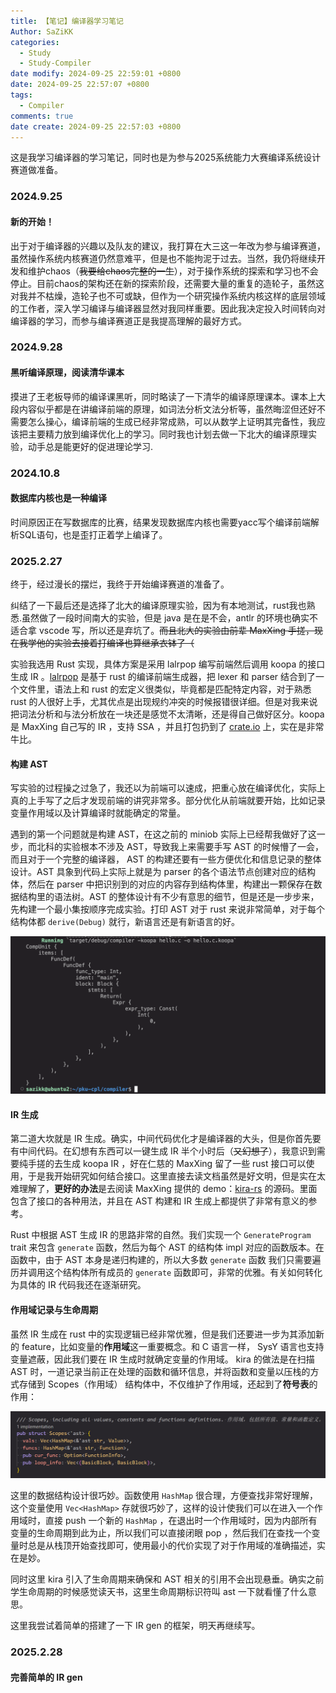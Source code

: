 ```yaml
---
title: 【笔记】编译器学习笔记
Author: SaZiKK
categories:
  - Study
  - Study-Compiler
date modify: 2024-09-25 22:59:01 +0800
date: 2024-09-25 22:57:07 +0800
tags:
  - Compiler
comments: true
date create: 2024-09-25 22:57:03 +0800
---
```


这是我学习编译器的学习笔记，同时也是为参与2025系统能力大赛编译系统设计赛道做准备。

### 2024.9.25

#### 新的开始！

出于对于编译器的兴趣以及队友的建议，我打算在大三这一年改为参与编译赛道，虽然操作系统内核赛道仍然意难平，但是也不能拘泥于过去。当然，我仍将继续开发和维护chaos（~~我要给chaos完整的一生~~），对于操作系统的探索和学习也不会停止。目前chaos的架构还在新的探索阶段，还需要大量的重复的造轮子，虽然这对我并不枯燥，造轮子也不可或缺，但作为一个研究操作系统内核这样的底层领域的工作者，深入学习编译与编译器显然对我同样重要。因此我决定投入时间转向对编译器的学习，而参与编译赛道正是我提高理解的最好方式。

### 2024.9.28

#### 黑听编译原理，阅读清华课本

摸进了王老板导师的编译课黑听，同时略读了一下清华的编译原理课本。课本上大段内容似乎都是在讲编译前端的原理，如词法分析文法分析等，虽然晦涩但还好不需要怎么操心，编译前端的生成已经非常成熟，可以从数学上证明其完备性，我应该把主要精力放到编译优化上的学习。同时我也计划去做一下北大的编译原理实验，动手总是能更好的促进理论学习.

### 2024.10.8

#### 数据库内核也是一种编译

时间原因正在写数据库的比赛，结果发现数据库内核也需要yacc写个编译前端解析SQL语句，也是歪打正着学上编译了。

### 2025.2.27

终于，经过漫长的摆烂，我终于开始编译赛道的准备了。

纠结了一下最后还是选择了北大的编译原理实验，因为有本地测试，rust我也熟悉.虽然做了一段时间南大的实验，但是 java 是在是不会，antlr 的环境也确实不适合拿 vscode 写，所以还是弃坑了。~~而且北大的实验由前辈 MaxXing 手搓，现在我学他的实验去接着打编译也算继承衣钵了（~~

实验我选用 Rust 实现，具体方案是采用 lalrpop 编写前端然后调用 koopa 的接口生成 IR 。[lalrpop](https://lalrpop.github.io/lalrpop/) 是基于 rust 的编译前端生成器，把 lexer 和 parser 结合到了一个文件里，语法上和 rust 的宏定义很类似，毕竟都是匹配特定内容，对于熟悉 rust 的人很好上手，尤其优点是出现规约冲突的时候报错很详细。但是对我来说把词法分析和与法分析放在一块还是感觉不太清晰，还是得自己做好区分。koopa 是 MaxXing 自己写的 IR ，支持 SSA ，并且打包扔到了 [crate.io](https://crates.io/crates/koopa) 上，实在是非常牛比。

#### 构建 AST

写实验的过程操之过急了，我还以为前端可以速成，把重心放在编译优化，实际上真的上手写了之后才发现前端的讲究非常多。部分优化从前端就要开始，比如记录变量作用域以及计算编译时就能确定的常量。

遇到的第一个问题就是构建 AST，在这之前的 miniob 实际上已经帮我做好了这一步，而北科的实验根本不涉及 AST，导致我上来需要手写 AST 的时候懵了一会，而且对于一个完整的编译器， AST 的构建还要有一些方便优化和信息记录的整体设计。AST 具象到代码上实际上就是为 parser 的各个语法节点创建对应的结构体，然后在 parser 中把识别到的对应的内容存到结构体里，构建出一颗保存在数据结构里的语法树。AST 的整体设计有不少有意思的细节，但是还是一步步来，先构建一个最小集按顺序完成实验。打印 AST 对于 rust 来说非常简单，对于每个结构体都 `derive(Debug)` 就行，新语言还是有新语言的好。

![simpleast](../assets/figures/pku-cpl/simpleast.png)

#### IR 生成

第二道大坎就是 IR 生成。确实，中间代码优化才是编译器的大头，但是你首先要有中间代码。在幻想有东西可以一键生成 IR 半个小时后（~~又幻想了~~），我意识到需要纯手搓的去生成 koopa IR ，好在仁慈的 MaxXing 留了一些 rust 接口可以使用，于是我开始研究如何结合接口。这里直接去读文档虽然是好文明，但是实在太难理解了，**更好的办法**是去阅读 MaxXing 提供的 demo：[kira-rs](https://github.com/pku-minic/kira-rs) 的源码。里面包含了接口的各种用法，并且在 AST 构建和 IR 生成上都提供了非常有意义的参考。

Rust 中根据 AST 生成 IR 的思路非常的自然。我们实现一个 `GenerateProgram` trait 来包含 `generate` 函数，然后为每个 AST 的结构体 impl 对应的函数版本。在函数中，由于 AST 本身是递归构建的，所以大多数 `generate` 函数 我们只需要遍历并调用这个结构体所有成员的 `generate` 函数即可，非常的优雅。有关如何转化为具体的 IR 代码我还在逐渐研究。

#### 作用域记录与生命周期

虽然 IR 生成在 rust 中的实现逻辑已经非常优雅，但是我们还要进一步为其添加新的 feature，比如变量的**作用域**这一重要概念。和 C 语言一样， SysY 语言也支持变量遮蔽，因此我们要在 IR 生成时就确定变量的作用域。 kira 的做法是在扫描 AST 时，一道记录当前正在处理的函数和循环信息，并将函数和变量以压栈的方式存储到 Scopes（作用域） 结构体中，不仅维护了作用域，还起到了**符号表**的作用：

![scopes](../assets/figures/pku-cpl/scopes.png)

这里的数据结构设计很巧妙。函数使用 `HashMap` 很合理，方便查找非常好理解，这个变量使用 `Vec<HashMap>` 存就很巧妙了，这样的设计使我们可以在进入一个作用域时，直接 push 一个新的 `HashMap` ，在退出时一个作用域时，因为内部所有变量的生命周期到此为止，所以我们可以直接闭眼 pop ，然后我们在查找一个变量时总是从栈顶开始查找即可，使用最小的代价实现了对于作用域的准确描述，实在是妙。

同时这里 kira 引入了生命周期来确保和 AST 相关的引用不会出现悬垂。确实之前学生命周期的时候感觉读天书，这里生命周期标识符叫 ast 一下就看懂了什么意思。

这里我尝试着简单的搭建了一下 IR gen 的框架，明天再继续写。

### 2025.2.28

#### 完善简单的 IR gen